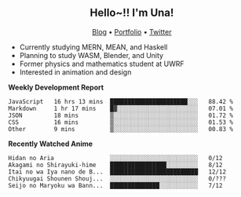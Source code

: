 <h2 align="center">
  Hello~!! I'm Una!
</h2>

<p align="center">
  <a href="https://anarchy.website/">Blog</a> &bull;
  <a href="https://una-ada.github.io/">Portfolio</a> &bull;
  <a href="https://twitter.com/unaxiii">Twitter</a>
</p>

- Currently studying MERN, MEAN, and Haskell
- Planning to study WASM, Blender, and Unity
- Former physics and mathematics student at UWRF
- Interested in animation and design

**Weekly Development Report**

<!--START_SECTION:waka-->
```text
JavaScript   16 hrs 13 mins  ██████████████████████░░░   88.42 % 
Markdown     1 hr 17 mins    █▓░░░░░░░░░░░░░░░░░░░░░░░   07.01 % 
JSON         18 mins         ▒░░░░░░░░░░░░░░░░░░░░░░░░   01.72 % 
CSS          16 mins         ▒░░░░░░░░░░░░░░░░░░░░░░░░   01.53 % 
Other        9 mins          ▒░░░░░░░░░░░░░░░░░░░░░░░░   00.83 % 
```
<!--END_SECTION:waka-->

**Recently Watched Anime**

<!-- RECENT-ANIME:START -->

    Hidan no Aria                ░░░░░░░░░░░░░░░░░░░░░░░░░   0/12
    Akagami no Shirayuki-hime    ████████████████░░░░░░░░░   8/12
    Itai no wa Iya nano de B...  █████████████████████████   12/12
    Chikyuugai Shounen Shouj...  ░░░░░░░░░░░░░░░░░░░░░░░░░   0/???
    Seijo no Maryoku wa Bann...  ██████████████░░░░░░░░░░░   7/12
<!-- RECENT-ANIME:END -->
